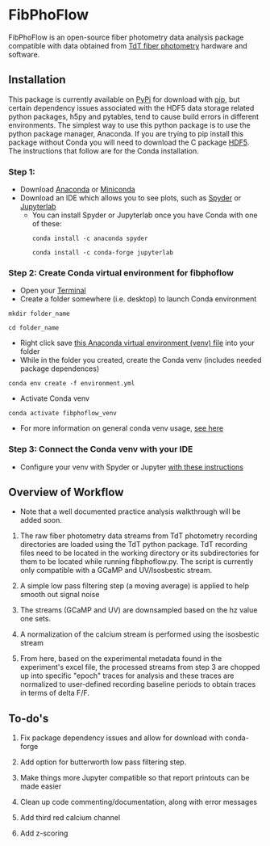 # FibPhoFlow

FibPhoFlow is an open-source fiber photometry data analysis package compatible with data obtained from [TdT fiber photometry](https://www.tdt.com/system/behavior-and-fiber-photometry/) hardware and software.

## Installation

This package is currently available on [PyPi](https://test.pypi.org/project/fibphoflow/) for download with [pip](https://pythonspeed.com/articles/conda-vs-pip/), but certain dependency issues associated with the HDF5 data storage related python packages, h5py and pytables, tend to cause build errors in different environments. The simplest way to use this python package is to use the python package manager, Anaconda. If you are trying to pip install this package without Conda you will need to download the C package [HDF5](https://www.hdfgroup.org/downloads/hdf5/). The instructions that follow are for the Conda installation.

### Step 1: 
- Download [Anaconda](https://www.anaconda.com/download) or [Miniconda](https://docs.conda.io/en/latest/miniconda.html)
- Download an IDE which allows you to see plots, such as [Spyder](https://www.spyder-ide.org/) or [Jupyterlab](https://jupyter.org/)
  - You can install Spyder or Jupyterlab once you have Conda with one of these:
    ```
    conda install -c anaconda spyder
    ```
    ```
    conda install -c conda-forge jupyterlab
    ```

### Step 2: Create Conda virtual environment for fibphoflow
- Open your [Terminal](https://cs.colby.edu/maxwell/courses/tutorials/terminal/)
- Create a folder somewhere (i.e. desktop) to launch Conda environment
```
mkdir folder_name
```
```
cd folder_name
```
- Right click save [this Anaconda virtual environment (venv) file](https://raw.githubusercontent.com/nikhayes/fibphoflow/main/src/environment.yml) into your folder
- While in the folder you created, create the Conda venv (includes needed package dependences)
```
conda env create -f environment.yml
```
- Activate Conda venv
```
conda activate fibphoflow_venv
```
- For more information on general conda venv usage, [see here](environments.html#activating-an-environment)

### Step 3: Connect the Conda venv with your IDE
- Configure your venv with Spyder or Jupyter [with these instructions](https://medium.com/@apremgeorge/using-conda-python-environments-with-spyder-ide-and-jupyter-notebooks-in-windows-4e0a905aaac5)  


## Overview of Workflow

* Note that a well documented practice analysis walkthrough will be added soon.

1. The raw fiber photometry data streams from TdT photometry recording directories are loaded using the TdT python package. TdT recording files need to be located in the working directory or its subdirectories for them to be located while running fibphoflow.py. The script is currently only compatible with a GCaMP and UV/Isosbestic stream.

2. A simple low pass filtering step (a moving average) is applied to help smooth out signal noise

3. The streams (GCaMP and UV) are downsampled based on the hz value one sets.

4. A normalization of the calcium stream is performed using the isosbestic stream

5. From here, based on the experimental metadata found in the experiment's excel file, the processed streams from step 3 are chopped up into specific "epoch" traces for analysis and these traces are normalized to user-defined recording baseline periods to obtain traces in terms of delta F/F.


## To-do's

1. Fix package dependency issues and allow for download with conda-forge

2. Add option for butterworth low pass filtering step.

3. Make things more Jupyter compatible so that report printouts can be made easier

4. Clean up code commenting/documentation, along with error messages

5. Add third red calcium channel

6. Add z-scoring